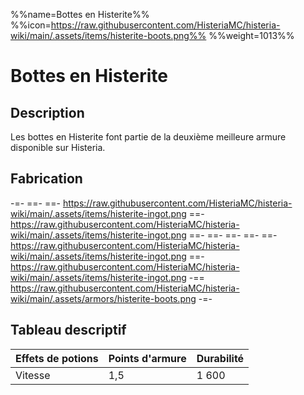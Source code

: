 %%name=Bottes en Histerite%%
%%icon=https://raw.githubusercontent.com/HisteriaMC/histeria-wiki/main/.assets/items/histerite-boots.png%%
%%weight=1013%%

# Bottes en Histerite

## Description

Les bottes en Histerite font partie de la deuxième meilleure armure disponible sur Histeria.

## Fabrication

-=-
 ==- 
 ==- https://raw.githubusercontent.com/HisteriaMC/histeria-wiki/main/.assets/items/histerite-ingot.png
 ==- https://raw.githubusercontent.com/HisteriaMC/histeria-wiki/main/.assets/items/histerite-ingot.png
 ==- 
 ==- 
 ==- 
 ==- 
 ==- https://raw.githubusercontent.com/HisteriaMC/histeria-wiki/main/.assets/items/histerite-ingot.png
 ==- https://raw.githubusercontent.com/HisteriaMC/histeria-wiki/main/.assets/items/histerite-ingot.png
 -== https://raw.githubusercontent.com/HisteriaMC/histeria-wiki/main/.assets/armors/histerite-boots.png
-=-

## Tableau descriptif

| Effets de potions | Points d'armure | Durabilité |
| ----------------- |-----------------|------------|
| Vitesse           | 1,5             | 1 600      |

